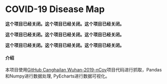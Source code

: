 # COVID-19 Disease Map

**这个项目已经关闭。这个项目已经关闭。这个项目已经关闭。**

**这个项目已经关闭。这个项目已经关闭。这个项目已经关闭。**

**这个项目已经关闭。这个项目已经关闭。这个项目已经关闭。**

#### 介绍

本项目使用[GitHub Canghailan Wuhan-2019-nCov](https://github.com/canghailan/Wuhan-2019-nCoV/ )项目代码进行抓取，Pandas和Numpy进行数据处理, PyEcharts进行数据可视化。